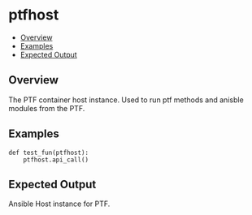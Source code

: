 # ptfhost

- [Overview](#overview)
- [Examples](#example)
- [Expected Output](#expected-output)

## Overview
The PTF container host instance. Used to run ptf methods and anisble modules from the PTF.

## Examples
```
def test_fun(ptfhost):
    ptfhost.api_call()
```

## Expected Output
Ansible Host instance for PTF.